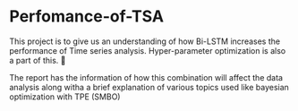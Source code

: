 # Perfomance-of-TSA
This project is to give us an understanding of how Bi-LSTM increases the performance of Time series analysis. Hyper-parameter optimization is also a part of this. 🙂

The report has the information of how this combination will affect the data analysis along witha a brief explanation of various topics used like bayesian optimization with TPE (SMBO)
